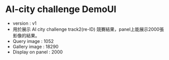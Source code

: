 # AI-city challenge DemoUI

* version : v1
* 用於展示 AI city challenge track2(re-ID) 競賽結果，panel上能展示2000張影像的結果。
* Query image : 1052
* Gallery image : 18290
* Display on panel : 2000
